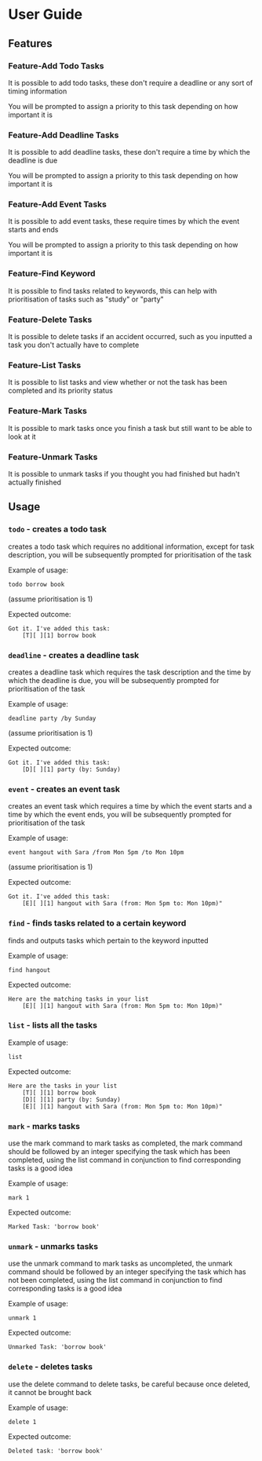# User Guide

## Features 

### Feature-Add Todo Tasks

It is possible to add todo tasks, these 
don't require a deadline or any sort of 
timing information

You will be prompted to assign a priority 
to this task depending on how important it is

### Feature-Add Deadline Tasks

It is possible to add deadline tasks, these
don't require a time by which the deadline is
due

You will be prompted to assign a priority
to this task depending on how important it is

### Feature-Add Event Tasks

It is possible to add event tasks, these
require times by which the event starts and ends

You will be prompted to assign a priority
to this task depending on how important it is

### Feature-Find Keyword

It is possible to find tasks related to keywords,
this can help with prioritisation of tasks such
as "study" or "party"

### Feature-Delete Tasks

It is possible to delete tasks if an accident
occurred, such as you inputted a task you
don't actually have to complete

### Feature-List Tasks

It is possible to list tasks and view whether
or not the task has been completed and its
priority status

### Feature-Mark Tasks

It is possible to mark tasks once you finish
a task but still want to be able to look at it

### Feature-Unmark Tasks

It is possible to unmark tasks if you thought
you had finished but hadn't actually finished

## Usage

### `todo` - creates a todo task

creates a todo task which requires no 
additional information, except for task
description, you will be subsequently 
prompted for prioritisation of the task

Example of usage: 

`todo borrow book`

(assume prioritisation is 1)

Expected outcome:

```
Got it. I've added this task:
    [T][ ][1] borrow book
```

### `deadline` - creates a deadline task

creates a deadline task which requires 
the task description and the time by which
the deadline is due, you will be subsequently 
prompted for prioritisation of the task

Example of usage:

`deadline party /by Sunday`

(assume prioritisation is 1)

Expected outcome:

```
Got it. I've added this task:
    [D][ ][1] party (by: Sunday)
```

### `event` - creates an event task

creates an event task which requires a time
by which the event starts and a time by which
the event ends, you will be subsequently
prompted for prioritisation of the task

Example of usage:

`event hangout with Sara /from Mon 5pm /to Mon 10pm`

(assume prioritisation is 1)

Expected outcome:

```
Got it. I've added this task:
    [E][ ][1] hangout with Sara (from: Mon 5pm to: Mon 10pm)"
```

### `find` - finds tasks related to a certain keyword

finds and outputs tasks which pertain to the 
keyword inputted

Example of usage:

`find hangout`

Expected outcome:

```
Here are the matching tasks in your list
    [E][ ][1] hangout with Sara (from: Mon 5pm to: Mon 10pm)"
```

### `list` - lists all the tasks

Example of usage:

`list`

Expected outcome:

```
Here are the tasks in your list
    [T][ ][1] borrow book
    [D][ ][1] party (by: Sunday)
    [E][ ][1] hangout with Sara (from: Mon 5pm to: Mon 10pm)"
```

### `mark` - marks tasks 

use the mark command to mark tasks as completed, the mark command should be followed by
an integer specifying the task which has been completed,
using the list command in conjunction to find corresponding
tasks is a good idea

Example of usage:

`mark 1`

Expected outcome:

```
Marked Task: 'borrow book'
```

### `unmark` - unmarks tasks

use the unmark command to mark tasks as uncompleted, 
the unmark command should be followed by an integer 
specifying the task which has not been completed,
using the list command in conjunction to find 
corresponding tasks is a good idea

Example of usage:

`unmark 1`

Expected outcome:

```
Unmarked Task: 'borrow book'
```

### `delete` - deletes tasks

use the delete command to delete tasks, be careful
because once deleted, it cannot be brought back

Example of usage:

`delete 1`

Expected outcome:

```
Deleted task: 'borrow book'
```
